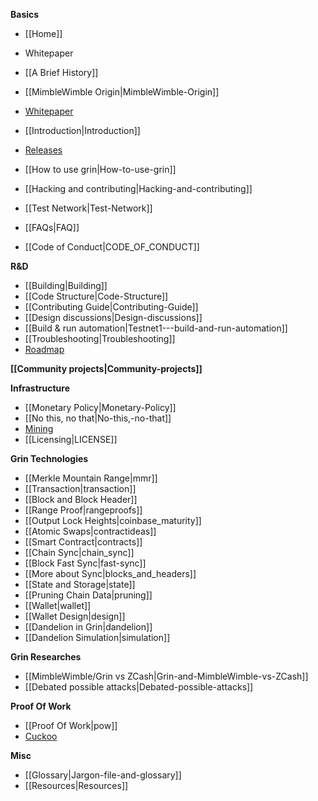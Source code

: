 **Basics**
- [[Home]]
- Whitepaper
 - [[A Brief History]]
 - [[MimbleWimble Origin|MimbleWimble-Origin]]
 - [Whitepaper](https://download.wpsoftware.net/bitcoin/wizardry/mimblewimble.pdf)
 - [[Introduction|Introduction]] 

- [Releases]()
- [[How to use grin|How-to-use-grin]]
- [[Hacking and contributing|Hacking-and-contributing]]
- [[Test Network|Test-Network]]
- [[FAQs|FAQ]]
- [[Code of Conduct|CODE_OF_CONDUCT]]

**R&D**

- [[Building|Building]]
- [[Code Structure|Code-Structure]]
- [[Contributing Guide|Contributing-Guide]]
- [[Design discussions|Design-discussions]]
- [[Build & run automation|Testnet1---build-and-run-automation]]
- [[Troubleshooting|Troubleshooting]]
- [Roadmap]()

**[[Community projects|Community-projects]]**

**Infrastructure**
- [[Monetary Policy|Monetary-Policy]]
- [[No this, no that|No-this,-no-that]]
- [Mining](https://www.grin-forum.org/t/how-to-mine-cuckoo-30-in-grin-help-us-test-and-collect-stats/152)
- [[Licensing|LICENSE]]

**Grin Technologies**
- [[Merkle Mountain Range|mmr]]
- [[Transaction|transaction]]
- [[Block and Block Header]]
- [[Range Proof|rangeproofs]]
- [[Output Lock Heights|coinbase_maturity]]
- [[Atomic Swaps|contractideas]]
- [[Smart Contract|contracts]]
- [[Chain Sync|chain_sync]]
- [[Block Fast Sync|fast-sync]]
- [[More about Sync|blocks_and_headers]]
- [[State and Storage|state]]
- [[Pruning Chain Data|pruning]]
- [[Wallet|wallet]]
- [[Wallet Design|design]]
- [[Dandelion in Grin|dandelion]]
- [[Dandelion Simulation|simulation]]

**Grin Researches**
- [[MimbleWimble/Grin vs ZCash|Grin-and-MimbleWimble-vs-ZCash]]
- [[Debated possible attacks|Debated-possible-attacks]]

**Proof Of Work**
- [[Proof Of Work|pow]]
- [Cuckoo](https://github.com/tromp/cuckoo)

**Misc**
- [[Glossary|Jargon-file-and-glossary]]
- [[Resources|Resources]]